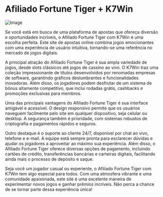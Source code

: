 # Afiliado Fortune Tiger + K7Win

![Image](https://github.com/user-attachments/assets/b9de9dee-b60e-46a0-9e49-3c6ca594ed6f)

Se você está em busca de uma plataforma de apostas que ofereça diversão e oportunidades incríveis, o Afiliado Fortune Tiger com K7Win é uma escolha perfeita. Este site de apostas online combina jogos emocionantes com uma experiência de usuário intuitiva, tornando-se uma referência no mercado de jogos digitais.

A principal atração do Afiliado Fortune Tiger é sua ampla variedade de jogos, desde slots clássicos até jogos de cassino ao vivo. O K7Win traz uma coleção impressionante de títulos desenvolvidos por renomadas empresas de software, garantindo gráficos deslumbrantes e funcionalidades inovadoras. Além disso, os jogadores podem desfrutar de um sistema de bônus altamente competitivo, que inclui rodadas grátis, cashbacks e promoções exclusivas para membros.

Uma das principais vantagens do Afiliado Fortune Tiger é sua interface amigável e acessível. O design responsivo permite que os usuários naveguem facilmente pelo site em qualquer dispositivo, seja celular ou desktop. A segurança também é prioridade, com sistemas robustos de criptografia e pagamentos rápidos e seguros.

Outro destaque é o suporte ao cliente 24/7, disponível por chat ao vivo, telefone e e-mail. A equipe está sempre pronta para esclarecer dúvidas e ajudar os jogadores a aproveitar ao máximo sua experiência. Além disso, o Afiliado Fortune Tiger oferece diversas opções de pagamento, incluindo cartões de crédito, transferências bancárias e carteiras digitais, facilitando ainda mais o processo de depósito e saque.

Seja você um jogador casual ou experiente, o Afiliado Fortune Tiger com K7Win tem algo especial para todos. Com uma atmosfera vibrante e uma comunidade apaixonada, este site é uma excelente maneira de experimentar novos jogos e ganhar prêmios incríveis. Não perca a chance de se tornar parte dessa experiência única!